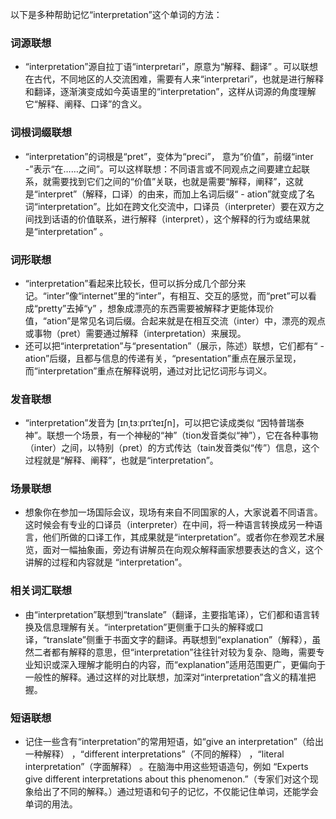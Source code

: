 以下是多种帮助记忆“interpretation”这个单词的方法：

### 词源联想
 - “interpretation”源自拉丁语“interpretari”，原意为“解释、翻译” 。可以联想在古代，不同地区的人交流困难，需要有人来“interpretari”，也就是进行解释和翻译，逐渐演变成如今英语里的“interpretation”，这样从词源的角度理解它“解释、阐释、口译”的含义。

### 词根词缀联想
 - “interpretation”的词根是“pret”，变体为“preci”， 意为“价值”，前缀“inter -”表示“在……之间”。可以这样联想：不同语言或不同观点之间要建立起联系，就需要找到它们之间的“价值”关联，也就是需要“解释，阐释”，这就是“interpret”（解释，口译）的由来，而加上名词后缀“ - ation”就变成了名词“interpretation”。比如在跨文化交流中，口译员（interpreter）要在双方之间找到话语的价值联系，进行解释（interpret），这个解释的行为或结果就是“interpretation” 。

### 词形联想
 - “interpretation”看起来比较长，但可以拆分成几个部分来记。“inter”像“internet”里的“inter”，有相互、交互的感觉，而“pret”可以看成“pretty”去掉“y” ，想象成漂亮的东西需要被解释才更能体现价值，“ation”是常见名词后缀。合起来就是在相互交流（inter）中，漂亮的观点或事物（pret）需要通过解释（interpretation）来展现。 
 - 还可以把“interpretation”与“presentation”（展示，陈述）联想，它们都有“ - ation”后缀，且都与信息的传递有关，“presentation”重点在展示呈现，而“interpretation”重点在解释说明，通过对比记忆词形与词义。

### 发音联想
 - “interpretation”发音为 [ɪnˌtɜːprɪˈteɪʃn]，可以把它读成类似 “因特普瑞泰神”。联想一个场景，有一个神秘的“神”（tion发音类似“神”），它在各种事物（inter）之间，以特别（pret）的方式传达（tain发音类似“传”）信息，这个过程就是“解释、阐释”，也就是“interpretation”。 

### 场景联想
 - 想象你在参加一场国际会议，现场有来自不同国家的人，大家说着不同语言。这时候会有专业的口译员（interpreter）在中间，将一种语言转换成另一种语言，他们所做的口译工作，其成果就是“interpretation”。或者你在参观艺术展览，面对一幅抽象画，旁边有讲解员在向观众解释画家想要表达的含义，这个讲解的过程和内容就是 “interpretation”。 

### 相关词汇联想
 - 由“interpretation”联想到“translate”（翻译，主要指笔译），它们都和语言转换及信息理解有关。“interpretation”更侧重于口头的解释或口译，“translate”侧重于书面文字的翻译。再联想到“explanation”（解释），虽然二者都有解释的意思，但“interpretation”往往针对较为复杂、隐晦，需要专业知识或深入理解才能明白的内容，而“explanation”适用范围更广，更偏向于一般性的解释。通过这样的对比联想，加深对“interpretation”含义的精准把握。 

### 短语联想
 - 记住一些含有“interpretation”的常用短语，如“give an interpretation”（给出一种解释） ，“different interpretations”（不同的解释） ，“literal interpretation”（字面解释） 。在脑海中用这些短语造句，例如 “Experts give different interpretations about this phenomenon.”（专家们对这个现象给出了不同的解释。）通过短语和句子的记忆，不仅能记住单词，还能学会单词的用法。 